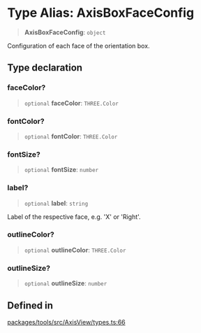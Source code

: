 # Type Alias: AxisBoxFaceConfig

> **AxisBoxFaceConfig**: `object`

Configuration of each face of the orientation box.

## Type declaration

### faceColor?

> `optional` **faceColor**: `THREE.Color`

### fontColor?

> `optional` **fontColor**: `THREE.Color`

### fontSize?

> `optional` **fontSize**: `number`

### label?

> `optional` **label**: `string`

Label of the respective face, e.g. 'X' or 'Right'.

### outlineColor?

> `optional` **outlineColor**: `THREE.Color`

### outlineSize?

> `optional` **outlineSize**: `number`

## Defined in

[packages/tools/src/AxisView/types.ts:66](https://github.com/cognitedata/reveal/blob/3aaed3491dba3f4ba9ecd87f495d35383cc73a1d/viewer/packages/tools/src/AxisView/types.ts#L66)
